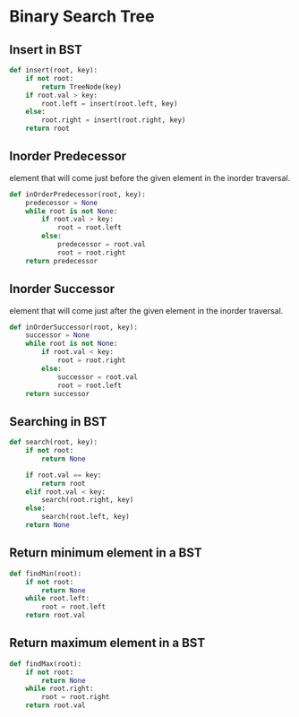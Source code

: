 # Binary Search Tree

## Insert in BST

```python
def insert(root, key):
    if not root:
        return TreeNode(key)
    if root.val > key:
        root.left = insert(root.left, key)
    else:
        root.right = insert(root.right, key)
    return root
```

## Inorder Predecessor

element that will come just before the given element in the inorder traversal.

```python
def inOrderPredecessor(root, key):
    predecessor = None
    while root is not None:
        if root.val > key:
            root = root.left
        else:
            predecessor = root.val
            root = root.right
    return predecessor
```

## Inorder Successor

element that will come just after the given element in the inorder traversal.

```python
def inOrderSuccessor(root, key):
    successor = None
    while root is not None:
        if root.val < key:
            root = root.right
        else:
            successor = root.val
            root = root.left
    return successor
```

## Searching in BST

```python
def search(root, key):
    if not root:
        return None

    if root.val == key:
        return root
    elif root.val < key:
        search(root.right, key)
    else:
        search(root.left, key)
    return None
```

## Return minimum element in a BST

```python
def findMin(root):
    if not root:
        return None
    while root.left:
        root = root.left
    return root.val
```

## Return maximum element in a BST

```python
def findMax(root):
    if not root:
        return None
    while root.right:
        root = root.right
    return root.val
```

